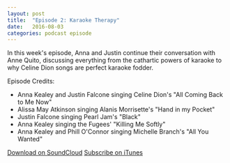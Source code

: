 ```yaml
---
layout: post
title:  "Episode 2: Karaoke Therapy"
date:   2016-08-03
categories: podcast episode
---
```


In this week's episode, Anna and Justin continue their conversation with Anne Quito, discussing everything from the cathartic powers of karaoke to why Celine Dion songs are perfect karaoke fodder.

Episode Credits:

- Anna Kealey and Justin Falcone singing Celine Dion's "All Coming Back to Me Now"
- Alissa May Atkinson singing Alanis Morrisette's "Hand in my Pocket"
- Justin Falcone singing Pearl Jam's "Black"
- Anna Kealey singing the Fugees' "Killing Me Softly"
- Anna Kealey and Phill O'Connor singing Michelle Branch's "All You Wanted"


[Download on SoundCloud](https://soundcloud.com/karaoke-theory/s1e2-karaoke-therapy)
[Subscribe on iTunes](https://itunes.apple.com/ie/podcast/karaoke-theory/id1137159144?mt=2)
